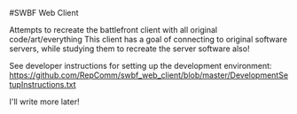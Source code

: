 #SWBF Web Client

Attempts to recreate the battlefront client with all original code/art/everything
This client has a goal of connecting to original software servers, while studying them
to recreate the server software also!

See developer instructions for setting up the development environment:
https://github.com/RepComm/swbf_web_client/blob/master/DevelopmentSetupInstructions.txt

I'll write more later!